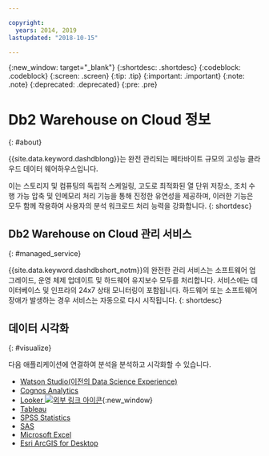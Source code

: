 ```yaml
---

copyright:
  years: 2014, 2019
lastupdated: "2018-10-15"

---
```


<!-- Attribute definitions --> 
{:new_window: target="_blank"}
{:shortdesc: .shortdesc}
{:codeblock: .codeblock}
{:screen: .screen}
{:tip: .tip}
{:important: .important}
{:note: .note}
{:deprecated: .deprecated}
{:pre: .pre}

# Db2 Warehouse on Cloud 정보
{: #about}

{{site.data.keyword.dashdblong}}는 완전 관리되는 페타바이트 규모의 고성능 클라우드 데이터 웨어하우스입니다.

이는 스토리지 및 컴퓨팅의 독립적 스케일링, 고도로 최적화된 열 단위 저장소, 조치 수행 가능 압축 및 인메모리 처리 기능을 통해 진정한 유연성을 제공하며, 이러한 기능은 모두 함께 작용하여 사용자의 분석 워크로드 처리 능력을 강화합니다.
{: shortdesc}

## Db2 Warehouse on Cloud 관리 서비스
{: #managed_service}

{{site.data.keyword.dashdbshort_notm}}의 완전한 관리 서비스는 소프트웨어 업그레이드, 운영 체제 업데이트 및 하드웨어 유지보수 모두를 처리합니다. 서비스에는 데이터베이스 및 인프라의 24x7 상태 모니터링이 포함됩니다. 하드웨어 또는 소프트웨어 장애가 발생하는 경우 서비스는 자동으로 다시 시작됩니다.
{: shortdesc}

<!-- ## Provisioning of Db2 Warehouse on Cloud
{: #whse_provision}

The {{site.data.keyword.dashdbshort_notm}} database can be provisioned on {{site.data.keyword.BluSoftlayer_full}} and for AWS.
{: shortdesc}

If you want to have the data warehouse provisioned for AWS, select the **MPP Small for AWS** plan. -->

## 데이터 시각화
{: #visualize}

다음 애플리케이션에 연결하여 분석을 분석하고 시각화할 수 있습니다.

- [Watson Studio(이전의 Data Science Experience)](connecting/data_sci.html#watson_studio)
- [Cognos Analytics](connecting/vis_bi.html#cognos)
- [Looker ![외부 링크 아이콘](../../icons/launch-glyph.svg "외부 링크 아이콘")](https://docs.looker.com/setup-and-management/connecting-to-db){:new_window}
- [Tableau](connecting/vis_bi.html#tableau)
- [SPSS Statistics](connecting/data_sci.html#spss_stats)
- [SAS](connecting/data_sci.html#sas)
- [Microsoft Excel](connecting/vis_bi.html#excel)
- [Esri ArcGIS for Desktop](connecting/vis_bi.html#esri_arcgis)


